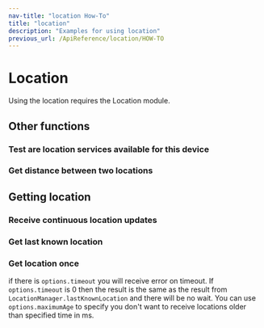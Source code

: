 ```yaml
---
nav-title: "location How-To"
title: "location"
description: "Examples for using location"
previous_url: /ApiReference/location/HOW-TO
---
```

# Location
Using the location requires the Location module.
<snippet id='location-require'/>

## Other functions
### Test are location services available for this device
<snippet id='location-funcs'/>

### Get distance between two locations
<snippet id='location-distance'/>

## Getting location
### Receive continuous location updates
<snippet id='location-updates'/>

### Get last known location
<snippet id='location-last-known'/>

### Get location once
if there is `options.timeout` you will receive error on timeout. If `options.timeout` is 0 then the result is the same as the result from `LocationManager.lastKnownLocation`
and there will be no wait. You can use `options.maximumAge` to specify you don't want to receive locations older than specified time in ms.
<snippet id='location-timeour'/>
